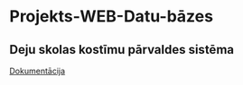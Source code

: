 # Projekts-WEB-Datu-bāzes
## Deju skolas kostīmu pārvaldes sistēma
[Dokumentācija](https://drive.google.com/drive/folders/1YZSQDt0BGhh8fb2mBwsbEcEH7dD-dHWN?usp=sharing)

